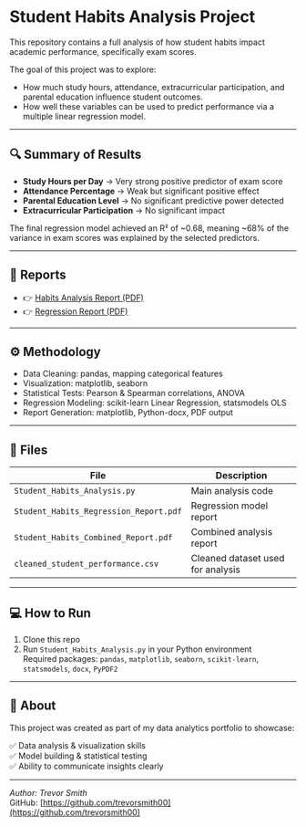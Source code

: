 # Student Habits Analysis Project

This repository contains a full analysis of how student habits impact academic performance, specifically exam scores.

The goal of this project was to explore:

- How much study hours, attendance, extracurricular participation, and parental education influence student outcomes.
- How well these variables can be used to predict performance via a multiple linear regression model.

---

## 🔍 Summary of Results

- **Study Hours per Day** → Very strong positive predictor of exam score  
- **Attendance Percentage** → Weak but significant positive effect  
- **Parental Education Level** → No significant predictive power detected  
- **Extracurricular Participation** → No significant impact  

The final regression model achieved an R² of ~0.68, meaning ~68% of the variance in exam scores was explained by the selected predictors.

---

## 📄 Reports

- 👉 [Habits Analysis Report (PDF)](Student_Habits_Analysis_Report.pdf)
- 👉 [Regression Report (PDF)](Student_Habits_Regression_Report.pdf)

---

## ⚙️ Methodology

- Data Cleaning: pandas, mapping categorical features
- Visualization: matplotlib, seaborn
- Statistical Tests: Pearson & Spearman correlations, ANOVA
- Regression Modeling: scikit-learn Linear Regression, statsmodels OLS
- Report Generation: matplotlib, Python-docx, PDF output

---

## 📂 Files

| File | Description |
|------|-------------|
| `Student_Habits_Analysis.py` | Main analysis code |
| `Student_Habits_Regression_Report.pdf` | Regression model report |
| `Student_Habits_Combined_Report.pdf` | Combined analysis report |
| `cleaned_student_performance.csv` | Cleaned dataset used for analysis |

---

## 💻 How to Run

1. Clone this repo
2. Run `Student_Habits_Analysis.py` in your Python environment  
    Required packages: `pandas`, `matplotlib`, `seaborn`, `scikit-learn`, `statsmodels`, `docx`, `PyPDF2`

---

## 📢 About

This project was created as part of my data analytics portfolio to showcase:

✅ Data analysis & visualization skills  
✅ Model building & statistical testing  
✅ Ability to communicate insights clearly  

---

*Author: Trevor Smith*  
GitHub: [https://github.com/trevorsmith00](https://github.com/trevorsmith00)  
